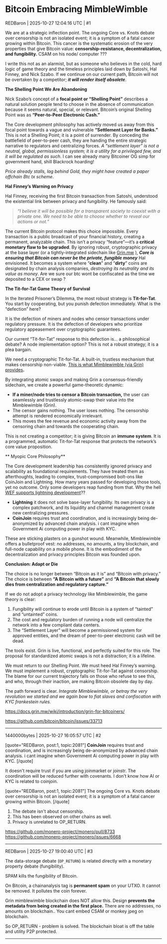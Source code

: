 # Bitcoin Embracing MimbleWimble

REDBaron | 2025-10-27 12:04:16 UTC | #1

We are at a strategic inflection point. The ongoing Core vs. Knots debate over censorship is not an isolated event; it is a symptom of a fatal cancer growing within Bitcoin. This cancer is the systematic erosion of the very properties that give Bitcoin value: **censorship-resistance, decentralization, and fungibility.**   CSAM on his node/ computer ???

I write this not as an alarmist, but as someone who believes in the cold, hard logic of game theory and the timeless principles laid down by Satoshi, Hal Finney, and Nick Szabo. If we continue on our current path, Bitcoin will not be overtaken by a competitor; ***it will render itself obsolete***.

**The Shelling Point We Are Abandoning**

Nick Szabo’s concept of a **focal point or “Shelling Point”** describes a natural solution people tend to choose in the absence of communication because it seems natural, special, or relevant. Bitcoin’s original Shelling Point was as **“Peer-to-Peer Electronic Cash.”**

The Core development philosophy has actively moved us away from this focal point towards a vague and vulnerable **“Settlement Layer for Banks.”** This is not a Shelling Point; it is a point of surrender. By conceding the battlefield of peer-to-peer cash, they are handing the entire strategic narrative to regulators and centralizing forces. *A “settlement layer” is not a neutral, global, permissionless system; it is a utility for a privileged few, and it will be regulated as such*. I can see already many Bitcoiner OG simp for government hand, shill Blackrock hoarding!

*Price already stalls, lag behind Gold, they might have created a paper offchain Btc tx scheme*.

**Hal Finney’s Warning on Privacy**

Hal Finney, receiving the first Bitcoin transaction from Satoshi, understood the existential link between privacy and fungibility. He famously said:

> *“I believe it will be possible for a transparent society to coexist with a private one. We need to be able to choose whether to reveal our actions or not.”*

The current Bitcoin protocol makes this choice impossible. Every transaction is a public broadcast of your financial history, creating a permanent, analyzable chain. This isn’t a privacy “feature”—it’s a **critical monetary flaw to be upgraded**. By ignoring robust, cryptographic privacy at the base layer (or a tightly-integrated sidechain like [Grin.mw](https://docs.grin.mw/wiki/introduction/grin-for-bitcoiners/) ), ***Core is ensuring that Bitcoin can never be the private, fungible money*** Hal envisioned. It becomes a system where “**clean**” and “**dirty**” coins are designated by chain analysis companies, *destroying its neutrality and its value as money*.
Are we sure our btc wont be confiscated as the time we deposited to a CEX or swap ?

**The Tit-for-Tat Game Theory of Survival**

In the Iterated Prisoner’s Dilemma, the most robust strategy is **Tit-for-Tat**. You start by cooperating, but you punish defection immediately. What is the “defection” here?

It is the defection of miners and nodes who censor transactions under regulatory pressure. It is the defection of developers who prioritize regulatory appeasement over cryptographic guarantees.

Our current “Tit-for-Tat” response to this defection is… a philosophical debate? A node implementation option? This is not a robust strategy; it is a plea bargain.

We need a cryptographic Tit-for-Tat. A built-in, trustless mechanism that makes censorship non-viable. [This is what Mimblewimble (via Grin) provides](https://docs.grin.mw/wiki/introduction/grin-for-bitcoiners/)**.**

By integrating atomic swaps and making Grin a consensus-friendly sidechain, we create a powerful game-theoretic dynamic:

* **If a miner/node tries to censor a Bitcoin transaction,** the user can seamlessly and trustlessly atomic-swap their value into the Mimblewimble (Grin).
* The censor gains nothing. The user loses nothing. The censorship attempt is rendered economically irrelevant.
* This moves the fee revenue and economic activity away from the censoring chain and towards the cooperating chain.

This is not creating a competitor; it is giving Bitcoin an **immune system**. It is a programmed, automatic Tit-for-Tat response that protects the network’s core value proposition.

\*\* Myopic Core Philosophy\*\*

The Core development leadership has consistently ignored privacy and scalability as foundational requirements. They have treated them as afterthoughts, leading to complex, trust-compromised bolt-ons like CoinJoin and Lightning. How many years passed for developing those tools,  yet no outcome. Only some developers reap funding from that. Why the hell [WEF supports lightning development](https://widgets.weforum.org/techpioneers-2020/lightning-labs/)??

* **Lightning** it does not solve base-layer fungibility. Its own privacy is a complex patchwork, and its liquidity and channel management create new centralizing pressures.
* **CoinJoin** requires trust and coordination, and is increasingly being de-anonymized by advanced chain analysis. i cant imagine when Government  Ai computing power in play with KYC. 

These are sticking plasters on a gunshot wound. Meanwhile, Mimblewimble offers a bulletproof vest: no addresses, no amounts, a tiny blockchain, and full-node capability on a mobile phone. It is the embodiment of the decentralization and privacy principles Bitcoin was founded upon.

**Conclusion: Adapt or Die**

The choice is no longer between “Bitcoin as it is” and “Bitcoin with privacy.” The choice is between **“A Bitcoin with a future”** and **“A Bitcoin that slowly dies from centralization and regulatory capture.”**

If we do not adopt a privacy technology like Mimblewimble, the game theory is clear:

1. Fungibility will continue to erode until Bitcoin is a system of “tainted” and “untainted” coins.
2. The cost and regulatory burden of running a node will centralize the network into a few compliant data centers.
3. The “Settlement Layer” will become a permissioned system for approved entities, and the dream of peer-to-peer electronic cash will be dead.

The tools exist. Grin is live, functional, and perfectly suited for this role. The proposal for standardized atomic swaps is not a distraction; it is a lifeline.

We must return to our Shelling Point. We must heed Hal Finney’s warning. We must implement a robust, cryptographic Tit-for-Tat against censorship. The blame for our current trajectory falls on those who refuse to see this, and who, through their inaction, are making Bitcoin obsolete day by day.

The path forward is clear. *Integrate Mimblewimble, or betray the very revolution we started and we again bow to fiat slaves and confiscation with KYC frankestein rules.*

https://docs.grin.mw/wiki/introduction/grin-for-bitcoiners/

https://github.com/bitcoin/bitcoin/issues/33713

-------------------------

1440000bytes | 2025-10-27 16:05:57 UTC | #2

[quote="REDBaron, post:1, topic:2081"]
**CoinJoin** requires trust and coordination, and is increasingly being de-anonymized by advanced chain analysis. i cant imagine when Government Ai computing power in play with KYC.
[/quote]

It doesn't require trust if you are using joinmarket or joinstr. The coordination will be reduced further with covenants. I don't know how AI or KYC is related to coinjoin.

[quote="REDBaron, post:1, topic:2081"]
The ongoing Core vs. Knots debate over censorship is not an isolated event; it is a symptom of a fatal cancer growing within Bitcoin.
[/quote]

1. The debate isn't about censorship.
2. This has been observed on other chains as well.
3. Privacy is unrelated to OP_RETURN.

https://github.com/monero-project/monero/pull/8733
https://github.com/monero-project/monero/issues/6668

-------------------------

REDBaron | 2025-10-27 19:00:40 UTC | #3

The data-storage debate (`OP_RETURN`) is related directly with a monetary property debate (fungibility).

SPAM kills the fungibility of Bitcoin.

On Bitcoin, a chainanalysis tag is **permanent spam** on your UTXO. It cannot be removed. It pollutes the coin forever.

Grin mimblewimble blockchain does NOT allow this. Design **prevents the metadata from being created in the first place.** There are no addresses, no amounts on blockchain.. You cant embed CSAM or monkey jpeg on blockchain. 

So OP_RETURN - problem is solved. The blockchain bloat is off the table and  utility P2P protected.

-------------------------


